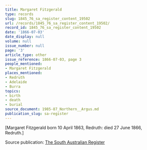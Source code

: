 ```yaml
---
title: Margaret Fitzgerald
type: records
slug: 1845_76_sa_register_content_19502
url: /records/1845_76_sa_register_content_19502/
record_id: 1845_76_sa_register_content_19502
date: '1866-07-03'
date_display: null
volume: null
issue_number: null
page: '3'
article_type: other
issue_reference: 1866-07-03, page 3
people_mentioned:
- Margaret Fitzgerald
places_mentioned:
- Redruth
- Adelaide
- Burra
topics:
- birth
- death
- burial
source_document: 1985-87_Northern__Argus.md
publication_slug: sa-register
---
```


[Margaret Fitzgerald born 10 April 1863, Redruth: died 27 June 1866, Redruth.]

Source publication: [The South Australian Register](/publications/sa-register/)
